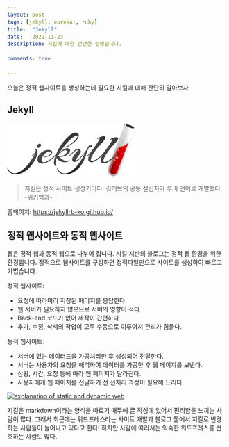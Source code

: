 ```yaml
---
layout: post
tags: [jekyll, eureka!, ruby]
title:  "Jekyll"
date:   2022-11-23
description: 지킬에 대한 간단한 설명입니다.

comments: true

---
```


<p> 오늘은 정적 웹사이트를 생성하는데 필요한 지킬에 대해 간단히 알아보자
</p>

## Jekyll

<img src="/assets/img/jekyll.png" alt="">

<blockquote>지킬은 정적 사이트 생성기이다. 깃허브의 공동 설립자가 루비 언어로 개발했다. -위키백과-</blockquote>

홈페이지: <https://jekyllrb-ko.github.io/>

## 정적 웹사이트와 동적 웹사이트

웹은 정적 웹과 동적 웹으로 나누어 집니다. 지킬 지반의 블로그는 정적 웹 환경을 위한 환경입니다. 정적으로 웹사이트를 구성하면 정적파일만으로 사이트를 생성하여 빠르고 가볍습니다. 

정적 웹사이트:

* 요청에 따라미리 저장된 페이지를 응답한다.
* 웹 서버가 필요하지 않으므로 서버의 영향이 적다.
* Back-end 코드가 없어 제작이 간편하다
* 추가, 수정, 삭제의 작업이 모두 수동으로 이루어져 관리가 힘들다.

동적 웹사이트:

- 서버에 있는 데이터드을 가공처리한 후 생성되어 전달한다.
- 서버는 사용자의 요청을 해석하여 데이터를 가공한 후 웹 페이지를 보낸다.
- 상황, 시간, 요청 등에 따라 웹 페이지가 달라진다.
- 사용자에게 웹 페이지를 전달하기 전 전처리 과정이 필요해 느리다.

[![explanatino of static and dynamic web](/assets/images/dynamic.jpg "Static web site vs Dynamic web site")](https://about.gitlab.com/blog/2016/06/03/ssg-overview-gitlab-pages-part-1-dynamic-x-static/)

지킬은 markdown이라는 양식을 따르기 때무에 글 작성에 있어서 편리함을 느끼는 사람이 많다. 그래서 최근에는 위드프레스라는 사이트 개발과 블로그 툴에서 지킬로 변경하는 사람들이 늘어나고 있다고 한다! 하지만 사람에 따라서는 익숙한 워드프레스를 선호하는 사람도 많다.